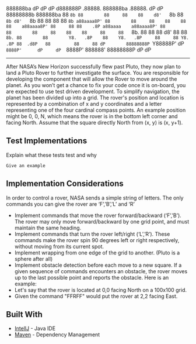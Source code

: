  888888ba  dP        dP     dP d888888P  .88888.      888888ba   .88888.  dP     dP  88888888b  888888ba 
 88    `8b 88        88     88    88    d8'   `8b     88    `8b d8'   `8b 88     88  88         88    `8b
a88aaaa8P' 88        88     88    88    88     88    a88aaaa8P' 88     88 88    .8P a88aaaa    a88aaaa8P'
 88        88        88     88    88    88     88     88   `8b. 88     88 88    d8'  88         88   `8b.
 88        88        Y8.   .8P    88    Y8.   .8P     88     88 Y8.   .8P 88  .d8P   88         88     88
 dP        88888888P `Y88888P'    dP     `8888P'      dP     dP  `8888P'  888888'    88888888P  dP     dP
                 
----
After NASA’s New Horizon successfully flew past Pluto, they now plan to land a Pluto Rover
to further investigate the surface. You are responsible for developing the component that will
allow the Rover to move around the planet. As you won’t get a chance to fix your code once
it is on-board, you are expected to use test driven development.
To simplify navigation, the planet has been divided up into a grid. The rover's position and
location is represented by a combination of x and y coordinates and a letter representing one
of the four cardinal compass points. An example position might be 0, 0, N, which means the
rover is in the bottom left corner and facing North. Assume that the square directly North
from (x, y) is (x, y+1).

## Test Implementations

Explain what these tests test and why

```
Give an example
```

## Implementation Considerations

In order to control a rover, NASA sends a simple string of letters. The only commands you
can give the rover are ‘F’,’B’,’L’ and ‘R’

* Implement commands that move the rover forward/backward (‘F’,’B’). The rover may
  only move forward/backward by one grid point, and must maintain the same heading.
* Implement commands that turn the rover left/right (‘L’,’R’). These commands make 
the rover spin 90 degrees left or right respectively, without moving from its current
spot.
* Implement wrapping from one edge of the grid to another. (Pluto is a sphere after all)
* Implement obstacle detection before each move to a new square. If a given
sequence of commands encounters an obstacle, the rover moves up to the last
possible point and reports the obstacle.
Here is an example:
* Let's say that the rover is located at 0,0 facing North on a 100x100 grid.
* Given the command "FFRFF" would put the rover at 2,2 facing East.

## Built With

* [IntellJ](https://www.jetbrains.com/idea/) - Java IDE
* [Maven](https://maven.apache.org/) - Dependency Management
                                                                                                
